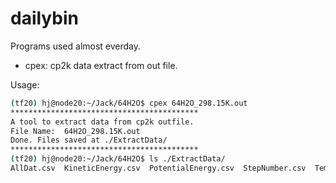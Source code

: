 # dailybin
Programs used almost everday.

- cpex: cp2k data extract from out file.

Usage:
```bash
(tf20) hj@node20:~/Jack/64H2O$ cpex 64H2O_298.15K.out
******************************************
A tool to extract data from cp2k outfile.
File Name:  64H2O_298.15K.out
Done. Files saved at ./ExtractData/
******************************************
(tf20) hj@node20:~/Jack/64H2O$ ls ./ExtractData/
AllDat.csv  KineticEnergy.csv  PotentialEnergy.csv  StepNumber.csv  TempChange.csv
```

